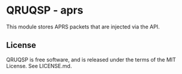 QRUQSP - aprs
===========================================

This module stores APRS packets that are injected via the API.

License
-------
QRUQSP is free software, and is released under the terms of the MIT License. See LICENSE.md.
